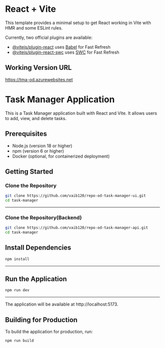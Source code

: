 # React + Vite

This template provides a minimal setup to get React working in Vite with HMR and some ESLint rules.

Currently, two official plugins are available:

- [@vitejs/plugin-react](https://github.com/vitejs/vite-plugin-react/blob/main/packages/plugin-react/README.md) uses [Babel](https://babeljs.io/) for Fast Refresh
- [@vitejs/plugin-react-swc](https://github.com/vitejs/vite-plugin-react-swc) uses [SWC](https://swc.rs/) for Fast Refresh

## Working Version URL
https://tma-od.azurewebsites.net

# Task Manager Application

This is a Task Manager application built with React and Vite. It allows users to add, view, and delete tasks.

## Prerequisites

- Node.js (version 18 or higher)
- npm (version 6 or higher)
- Docker (optional, for containerized deployment)

## Getting Started

### Clone the Repository

```sh
git clone https://github.com/vaib120/repo-od-task-manager-ui.git
cd task-manager
```
--------

### Clone the Repository(Backend)

```sh
git clone https://github.com/vaib120/repo-od-task-manager-api.git
cd task-manager
```


## Install Dependencies
```sh
npm install
```
--------

## Run the Application
```sh
npm run dev
```
--------

The application will be available at http://localhost:5173.

## Building for Production
To build the application for production, run:
```sh
npm run build
```
